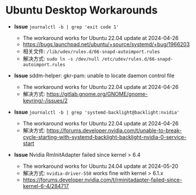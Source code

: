 # Ubuntu Desktop Workarounds

- **Issue** `journalctl -b | grep 'exit code 1'`
  * The workaround works for Ubuntu 22.04 update at 2024-04-26
  * https://bugs.launchpad.net/ubuntu/+source/systemd/+bug/1966203
  * 相关文件: `/lib/udev/rules.d/66-snapd-autoimport.rules`
  * 解决方式: `sudo ln -s /dev/null /etc/udev/rules.d/66-snapd-autoimport.rules`

- **Issue** sddm-helper: gkr-pam: unable to locate daemon control file
  * The workaround works for Ubuntu 22.04 update at 2024-04-26
  * 解决方式: https://gitlab.gnome.org/GNOME/gnome-keyring/-/issues/2

- **Issue** `journalctl -b | grep 'systemd-backlight@backlight:nvidia'`
  * The workaround works for Ubuntu 22.04 update at 2024-04-26
  * 解决方式: https://forums.developer.nvidia.com/t/unable-to-break-cycle-starting-with-systemd-backlight-backlight-nvidia-0-service-start

- **Issue** Nvidia RmInitAdapter failed since kernel > 6.4
  * The workaround works for Ubuntu 24.04 update at 2024-05-20
  * 解决方式: `nvidia-driver-550` works fine with kernel > 6.1.x
  * https://forums.developer.nvidia.com/t/rminitadapter-failed-since-kernel-6-4/284717

